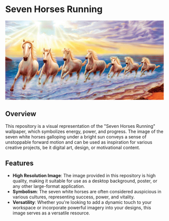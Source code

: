 # Seven Horses Running

![Seven Horses Running](https://github.com/yashkumbalkar/temp/blob/main/wp4696867-7horse-wallpapers.jpg)

## Overview

This repository is a visual representation of the "Seven Horses Running" wallpaper, which symbolizes energy, power, and progress. The image of the seven white horses galloping under a bright sun conveys a sense of unstoppable forward motion and can be used as inspiration for various creative projects, be it digital art, design, or motivational content.

## Features

- **High Resolution Image**: The image provided in this repository is high quality, making it suitable for use as a desktop background, poster, or any other large-format application.
- **Symbolism**: The seven white horses are often considered auspicious in various cultures, representing success, power, and vitality.
- **Versatility**: Whether you're looking to add a dynamic touch to your workspace or incorporate powerful imagery into your designs, this image serves as a versatile resource.


